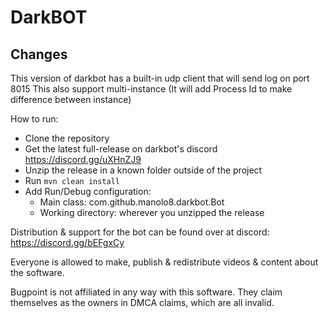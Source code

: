 # DarkBOT
## Changes 
This version of darkbot has a built-in udp client that will send log on port 8015
This also support multi-instance (It will add Process Id to make difference between instance)

How to run:
- Clone the repository
- Get the latest full-release on darkbot's discord https://discord.gg/uXHnZJ9
- Unzip the release in a known folder outside of the project
- Run `mvn clean install`
- Add Run/Debug configuration:
  - Main class: com.github.manolo8.darkbot.Bot
  - Working directory: wherever you unzipped the release

Distribution & support for the bot can be found over at discord: https://discord.gg/bEFgxCy

Everyone is allowed to make, publish & redistribute videos & content about the software.

Bugpoint is not affiliated in any way with this software. They claim themselves as the owners in DMCA claims, which are all invalid.
